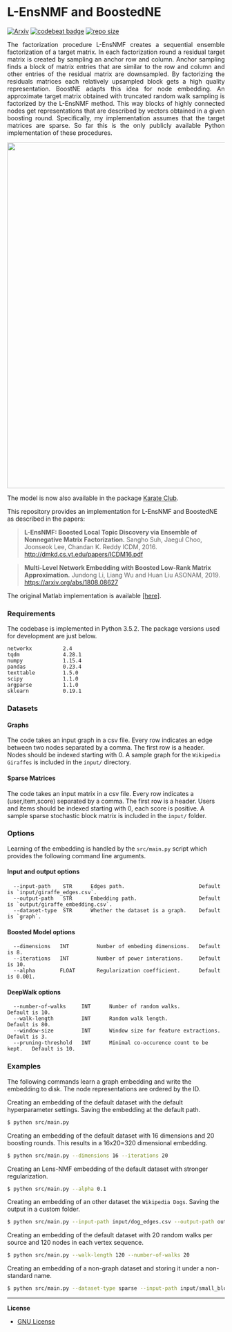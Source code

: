L-EnsNMF and BoostedNE
============================================
[![Arxiv](https://img.shields.io/badge/ArXiv-1808.08627-orange.svg?color=blue&style=plastic)](https://arxiv.org/abs/1808.08627) [![codebeat badge](https://codebeat.co/badges/19d86143-629a-474f-87f2-6e78d9f8fc62)](https://codebeat.co/projects/github-com-benedekrozemberczki-boostedfactorization-master) [![repo size](https://img.shields.io/github/repo-size/benedekrozemberczki/BoostedFactorization.svg)](https://github.com/benedekrozemberczki/BoostedFactorization/archive/master.zip)

<p align="justify">
The factorization procedure L-EnsNMF creates a sequential ensemble factorization of a target matrix. In each factorization round a residual target matrix is created by sampling an anchor row and column. Anchor sampling finds a block of matrix entries that are similar to the row and column and other entries of the residual matrix are downsampled. By factorizing the residuals matrices each relatively upsampled block gets a high quality representation. BoostNE adapts this idea for node embedding. An approximate target matrix obtained with truncated random walk sampling is factorized by the L-EnsNMF method. This way blocks of highly connected nodes get representations that are described by vectors obtained in a given boosting round. Specifically, my implementation assumes that the target matrices are sparse. So far this is the only publicly available Python implementation of these procedures.
</p>
<p align="center">
  <img width="800" src="boosting.png">
</p>

The model is now also available in the package [Karate Club](https://github.com/benedekrozemberczki/karateclub).

This repository provides an implementation for L-EnsNMF and BoostedNE as described in the papers:

> **L-EnsNMF: Boosted Local Topic Discovery via Ensemble of Nonnegative Matrix Factorization.**
> Sangho Suh, Jaegul Choo, Joonseok Lee, Chandan K. Reddy
> ICDM, 2016.
> http://dmkd.cs.vt.edu/papers/ICDM16.pdf

> **Multi-Level Network Embedding with Boosted Low-Rank Matrix Approximation.**
> Jundong Li, Liang Wu and Huan Liu
> ASONAM, 2019.
> https://arxiv.org/abs/1808.08627

The original Matlab implementation is available [[here]](https://github.com/sanghosuh/lens_nmf-matlab).

### Requirements

The codebase is implemented in Python 3.5.2. The package versions used for development are just below.
```
networkx          2.4
tqdm              4.28.1
numpy             1.15.4
pandas            0.23.4
texttable         1.5.0
scipy             1.1.0
argparse          1.1.0
sklearn           0.19.1
```

### Datasets

#### Graphs

The code takes an input graph in a csv file. Every row indicates an edge between two nodes separated by a comma. The first row is a header. Nodes should be indexed starting with 0. A sample graph for the `Wikipedia Giraffes` is included in the `input/` directory.

#### Sparse Matrices

The code takes an input matrix in a csv file. Every row indicates a (user,item,score) separated by a comma. The first row is a header. Users and items should be indexed starting with 0, each score is positive. A sample sparse stochastic block matrix is included in the  `input/` folder.

### Options

Learning of the embedding is handled by the `src/main.py` script which provides the following command line arguments.

#### Input and output options

```
  --input-path    STR      Edges path.                        Default is `input/giraffe_edges.csv`.
  --output-path   STR      Embedding path.                    Default is `output/giraffe_embedding.csv`.
  --dataset-type  STR      Whether the dataset is a graph.    Default is `graph`.  
```

#### Boosted Model options

```
  --dimensions   INT         Number of embeding dimensions.   Default is 8.
  --iterations   INT         Number of power interations.     Default is 10.
  --alpha        FLOAT       Regularization coefficient.      Default is 0.001.
```

#### DeepWalk options

```
  --number-of-walks     INT      Number of random walks.                  Default is 10.
  --walk-length         INT      Random walk length.                      Default is 80.
  --window-size         INT      Window size for feature extractions.     Default is 3.
  --pruning-threshold   INT      Minimal co-occurence count to be kept.   Default is 10.
```

### Examples

The following commands learn a graph embedding and write the embedding to disk. The node representations are ordered by the ID.

Creating an embedding of the default dataset with the default hyperparameter settings. Saving the embedding at the default path.

```sh
$ python src/main.py
```
Creating an embedding of the default dataset with 16 dimensions and 20 boosting rounds. This results in a 16x20=320 dimensional embedding.

```sh
$ python src/main.py --dimensions 16 --iterations 20
```

Creating an Lens-NMF embedding of the default dataset with stronger regularization.

```sh
$ python src/main.py --alpha 0.1
```

Creating an embedding of an other dataset the `Wikipedia Dogs`. Saving the output in a custom folder.

```sh
$ python src/main.py --input-path input/dog_edges.csv --output-path output/dog_lensnmf.csv
```

Creating an embedding of the default dataset with 20 random walks per source and 120 nodes in each vertex sequence.

```sh
$ python src/main.py --walk-length 120 --number-of-walks 20
```

Creating an embedding of a non-graph dataset and storing it under a non-standard name.

```sh
$ python src/main.py --dataset-type sparse --input-path input/small_block.csv --output-path output/block_embedding.csv
```

--------------------------------------------------------------------------------

**License**

- [GNU License](https://github.com/benedekrozemberczki/BoostedFactorization/blob/master/LICENSE)
